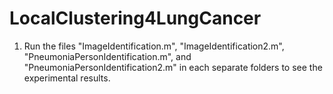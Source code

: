# LocalClustering4LungCancer

1. Run the files "ImageIdentification.m", "ImageIdentification2.m", "PneumoniaPersonIdentification.m", and "PneumoniaPersonIdentification2.m" in each separate folders to see the experimental results.
